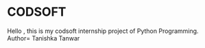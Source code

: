 # CODSOFT
Hello , this is my codsoft internship project of Python Programming.
<br> Author= Tanishka Tanwar
